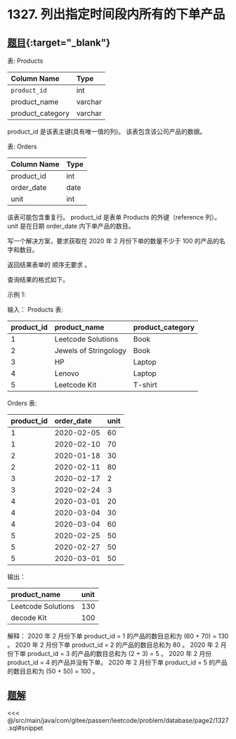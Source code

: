 # 1327. 列出指定时间段内所有的下单产品
## [题目](https://leetcode.cn/problems/list-the-products-ordered-in-a-period/){:target="_blank"}

表: Products

| Column Name      | Type    |
|:-----------------|:--------|
| `product_id`     | int     |
| product_name     | varchar |
| product_category | varchar |

product_id 是该表主键(具有唯一值的列)。
该表包含该公司产品的数据。

表: Orders

| Column Name | Type |
|:------------|:-----|
| product_id  | int  |
| order_date  | date |
| unit        | int  |

该表可能包含重复行。
product_id 是表单 Products 的外键（reference 列）。
unit 是在日期 order_date 内下单产品的数目。

写一个解决方案，要求获取在 2020 年 2 月份下单的数量不少于 100 的产品的名字和数目。

返回结果表单的 顺序无要求 。

查询结果的格式如下。

示例 1:

输入：
Products 表:

| product_id | product_name          | product_category |
|:-----------|:----------------------|:-----------------|
| 1          | Leetcode Solutions    | Book             |
| 2          | Jewels of Stringology | Book             |
| 3          | HP                    | Laptop           |
| 4          | Lenovo                | Laptop           |
| 5          | Leetcode Kit          | T-shirt          |

Orders 表:

| product_id | order_date | unit |
|:-----------|:-----------|:-----|
| 1          | 2020-02-05 | 60   |
| 1          | 2020-02-10 | 70   |
| 2          | 2020-01-18 | 30   |
| 2          | 2020-02-11 | 80   |
| 3          | 2020-02-17 | 2    |
| 3          | 2020-02-24 | 3    |
| 4          | 2020-03-01 | 20   |
| 4          | 2020-03-04 | 30   |
| 4          | 2020-03-04 | 60   |
| 5          | 2020-02-25 | 50   |
| 5          | 2020-02-27 | 50   |
| 5          | 2020-03-01 | 50   |

输出：

| product_name       | unit |
|:-------------------|:-----|
| Leetcode Solutions | 130  |
| decode Kit         | 100  |

解释：
2020 年 2 月份下单 product_id = 1 的产品的数目总和为 (60 + 70) = 130 。
2020 年 2 月份下单 product_id = 2 的产品的数目总和为 80 。
2020 年 2 月份下单 product_id = 3 的产品的数目总和为 (2 + 3) = 5 。
2020 年 2 月份 product_id = 4 的产品并没有下单。
2020 年 2 月份下单 product_id = 5 的产品的数目总和为 (50 + 50) = 100 。

## [题解](https://github.com/PasseRR/JavaLeetCode/blob/master/src/main/java/com/gitee/passerr/leetcode/problem/database/page2/1327.sql)

<<< @/src/main/java/com/gitee/passerr/leetcode/problem/database/page2/1327.sql#snippet
